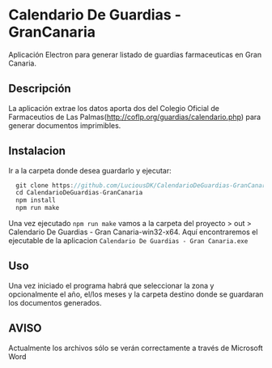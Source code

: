 # Calendario De Guardias - GranCanaria
Aplicación Electron para generar listado de guardias farmaceuticas en Gran Canaria.
## Descripción
La aplicación extrae los datos aporta dos del Colegio Oficial de Farmaceutios de Las Palmas(http://coflp.org/guardias/calendario.php) para generar documentos imprimibles.
## Instalacion
Ir a la carpeta donde desea guardarlo y ejecutar:
```javascript
  git clone https://github.com/LuciousDK/CalendarioDeGuardias-GranCanaria.git
  cd CalendarioDeGuardias-GranCanaria
  npm install
  npm run make
```
Una vez ejecutado `npm run make` vamos a la carpeta del proyecto > out > Calendario De Guardias - Gran Canaria-win32-x64. Aquí encontraremos el ejecutable de la aplicacion `Calendario De Guardias - Gran Canaria.exe`
## Uso
Una vez iniciado el programa habrá que seleccionar la zona y opcionalmente el año, el/los meses y la carpeta destino donde se guardaran los documentos generados.
## AVISO
Actualmente los archivos sólo se verán correctamente a través de Microsoft Word
